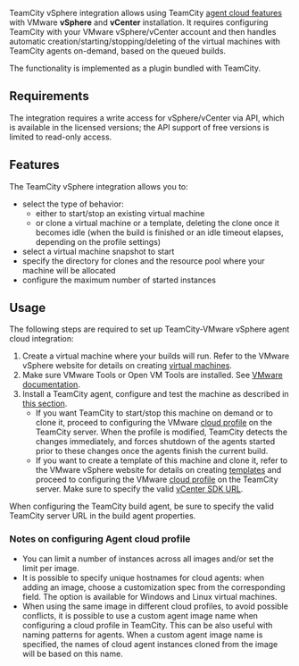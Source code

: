 [//]: # (title: Setting Up TeamCity for VMware vSphere and vCenter)
[//]: # (auxiliary-id: Setting Up TeamCity for VMware vSphere and vCenter)

TeamCity vSphere integration allows using TeamCity [agent cloud features](teamcity-integration-with-cloud-solutions.md) with VMware __vSphere__ and __vCenter__ installation. It requires configuring TeamCity with your VMware vSphere/vCenter account and then handles automatic creation/starting/stopping/deleting of the virtual machines with TeamCity agents on-demand, based on the queued builds.

The functionality is implemented as a plugin bundled with TeamCity.

## Requirements

<note>

 The integration requires a write access for vSphere/vCenter via API, which is available in the licensed versions; the API support of free versions is limited to read-only  access.
</note>

## Features

The TeamCity vSphere integration allows you to:
* select the type of behavior:
  * either to start/stop an existing virtual machine
  * or clone a virtual machine or a template, deleting the clone once it becomes idle (when the build is finished or an idle timeout elapses, depending on the profile settings)
* select a virtual machine snapshot to start
* specify the directory for clones and the resource pool where your machine will be allocated
* configure the maximum number of started instances

## Usage

The following steps are required to set up TeamCity-VMware vSphere agent cloud integration:

1. Create a virtual machine where your builds will run. Refer to the VMware vSphere website for details on creating [virtual machines](https://pubs.vmware.com/vsphere-51/index.jsp#com.vmware.vsphere.vm_admin.doc/GUID-7834894B-DD17-4D59-A9BF-A33D02478521.html).
2. Make sure VMware Tools or Open VM Tools are installed. See [VMware documentation](https://docs.vmware.com/en/VMware-Tools/10.1.0/com.vmware.vsphere.vmwaretools.doc/GUID-28C39A00-743B-4222-B697-6632E94A8E72.html).
3. Install a TeamCity agent, configure and test the machine as described in [this section](teamcity-integration-with-cloud-solutions.md#Preparing+a+virtual+machine).
   * If you want TeamCity to start/stop this machine on demand or to clone it, proceed to configuring the VMware [cloud profile](agent-cloud-profile.md) on the TeamCity server.  When the profile is modified, TeamCity detects the changes immediately, and forces shutdown of the agents started prior to these changes once the agents finish the current build.
   * If you want to create a template of this machine and clone it, refer to the VMware vSphere website for details on creating [templates](https://pubs.vmware.com/vsphere-51/index.jsp#com.vmware.vsphere.vm_admin.doc/GUID-F40130B0-0194-4A41-91FA-1A967721924B.html) and proceed to configuring the VMware [cloud profile](agent-cloud-profile.md) on the TeamCity server. Make sure to specify the valid [vCenter SDK URL](https://pubs.vmware.com/vsphere-51/topic/com.vmware.vsphere.install.doc/GUID-191D86C8-EEF4-4198-9C11-2E0F25D2AB89.html).

<note>

When configuring the TeamCity build agent, be sure to specify the valid TeamCity server URL in the build agent properties.
</note>

### Notes on configuring Agent cloud profile

* You can limit a number of instances across all images and/or set the limit per image. 
* It is possible to specify unique hostnames for cloud agents: when adding an image, choose a customization spec from the corresponding field. The option is available for Windows and Linux virtual machines.
* When using the same image in different cloud profiles, to avoid possible conflicts, it is possible to use a custom agent image name when configuring a cloud profile in TeamCity. This can be also useful with naming patterns for agents. When a custom agent image name is specified, the names of cloud agent instances cloned from the image will be based on this name.